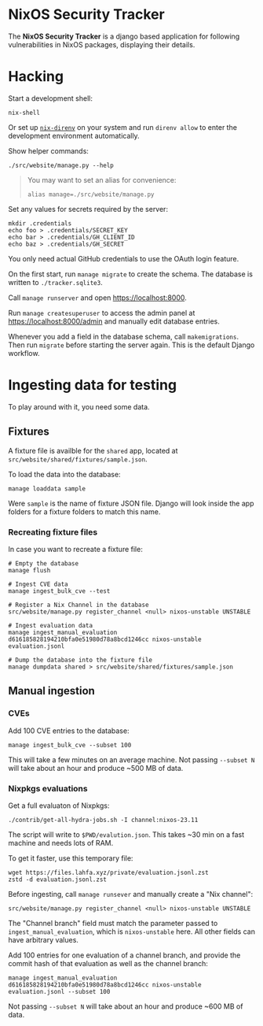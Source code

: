 # NixOS Security Tracker

The **NixOS Security Tracker** is a django based application for following vulnerabilities in NixOS packages, displaying their details.

# Hacking

Start a development shell:

```console
nix-shell
```

Or set up [`nix-direnv`](https://github.com/nix-community/nix-direnv) on your system and run `direnv allow` to enter the development environment automatically.

Show helper commands:

```console
./src/website/manage.py --help
```

> You may want to set an alias for convenience:
>
> ```console
> alias manage=./src/website/manage.py
> ```

Set any values for secrets required by the server:

```console
mkdir .credentials
echo foo > .credentials/SECRET_KEY
echo bar > .credentials/GH_CLIENT_ID
echo baz > .credentials/GH_SECRET
```

You only need actual GitHub credentials to use the OAuth login feature.

On the first start, run `manage migrate` to create the schema.
The database is written to `./tracker.sqlite3`.

Call `manage runserver` and open <https://localhost:8000>.

Run `manage createsuperuser` to access the admin panel at <https://localhost:8000/admin> and manually edit database entries.

Whenever you add a field in the database schema, call `makemigrations`.
Then run `migrate` before starting the server again.
This is the default Django workflow.

# Ingesting data for testing

To play around with it, you need some data.

## Fixtures

A fixture file is availble for the `shared` app, located at `src/website/shared/fixtures/sample.json`.

To load the data into the database:

```console
manage loaddata sample
```

Were `sample` is the name of fixture JSON file. Django will look inside the app folders for a fixture folders to match this name.

### Recreating fixture files

In case you want to recreate a fixture file:

```console
# Empty the database
manage flush

# Ingest CVE data
manage ingest_bulk_cve --test

# Register a Nix Channel in the database
src/website/manage.py register_channel <null> nixos-unstable UNSTABLE

# Ingest evaluation data
manage ingest_manual_evaluation d616185828194210bfa0e51980d78a8bcd1246cc nixos-unstable evaluation.jsonl

# Dump the database into the fixture file
manage dumpdata shared > src/website/shared/fixtures/sample.json
```

## Manual ingestion

### CVEs

Add 100 CVE entries to the database:

```console
manage ingest_bulk_cve --subset 100
```

This will take a few minutes on an average machine.
Not passing `--subset N` will take about an hour and produce ~500 MB of data.

### Nixpkgs evaluations

Get a full evaluaton of Nixpkgs:

```console
./contrib/get-all-hydra-jobs.sh -I channel:nixos-23.11
```

The script will write to `$PWD/evalution.json`.
This takes ~30 min on a fast machine and needs lots of RAM.

To get it faster, use this temporary file:

```console
wget https://files.lahfa.xyz/private/evaluation.jsonl.zst
zstd -d evaluation.jsonl.zst
```

Before ingesting, call `manage runsever` and manually create a "Nix channel":

```console
src/website/manage.py register_channel <null> nixos-unstable UNSTABLE
```

The "Channel branch" field must match the parameter passed to `ingest_manual_evaluation`, which is `nixos-unstable` here.
All other fields can have arbitrary values.

Add 100 entries for one evaluation of a channel branch, and provide the commit hash of that evaluation as well as the channel branch:

```console
manage ingest_manual_evaluation d616185828194210bfa0e51980d78a8bcd1246cc nixos-unstable evaluation.jsonl --subset 100
```

Not passing `--subset N` will take about an hour and produce ~600 MB of data.
